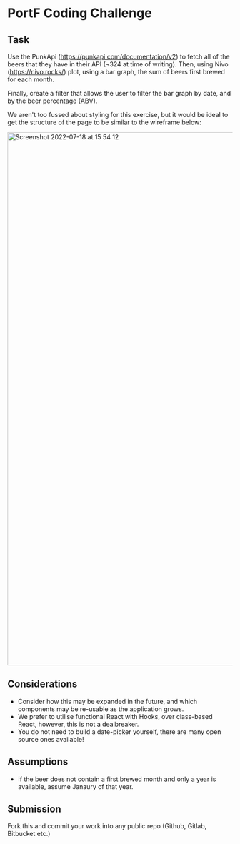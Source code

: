 # PortF Coding Challenge

## Task

Use the PunkApi (https://punkapi.com/documentation/v2) to fetch all of the beers that they have in their API (~324 at time of writing). Then, using Nivo (https://nivo.rocks/) plot, using a bar graph, the sum of beers first brewed for each month. 

Finally, create a filter that allows the user to filter the bar graph by date, and by the beer percentage (ABV).

We aren't too fussed about styling for this exercise, but it would be ideal to get the structure of the page to be similar to the wireframe below:

<img width="1195" alt="Screenshot 2022-07-18 at 15 54 12" src="https://user-images.githubusercontent.com/3050562/179539492-6d5d01b9-3cd7-4807-866f-0b5efb5222d7.png">

## Considerations

- Consider how this may be expanded in the future, and which components may be re-usable as the application grows.
- We prefer to utilise functional React with Hooks, over class-based React, however, this is not a dealbreaker.
- You do not need to build a date-picker yourself, there are many open source ones available!

## Assumptions

- If the beer does not contain a first brewed month and only a year is available, assume Janaury of that year.

## Submission

Fork this and commit your work into any public repo (Github, Gitlab, Bitbucket etc.)
